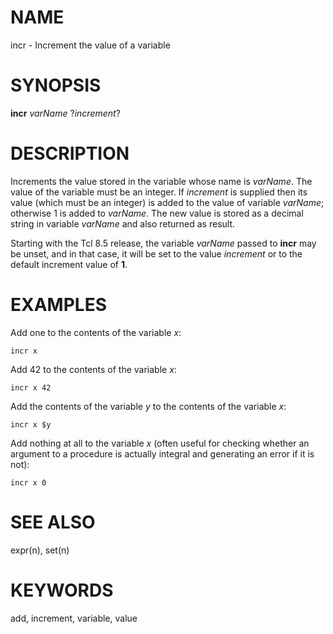 # NAME

incr - Increment the value of a variable

# SYNOPSIS

**incr** *varName* ?*increment*?

# DESCRIPTION

Increments the value stored in the variable whose name is *varName*. The
value of the variable must be an integer. If *increment* is supplied
then its value (which must be an integer) is added to the value of
variable *varName*; otherwise 1 is added to *varName*. The new value is
stored as a decimal string in variable *varName* and also returned as
result.

Starting with the Tcl 8.5 release, the variable *varName* passed to
**incr** may be unset, and in that case, it will be set to the value
*increment* or to the default increment value of **1**.

# EXAMPLES

Add one to the contents of the variable *x*:

    incr x

Add 42 to the contents of the variable *x*:

    incr x 42

Add the contents of the variable *y* to the contents of the variable
*x*:

    incr x $y

Add nothing at all to the variable *x* (often useful for checking
whether an argument to a procedure is actually integral and generating
an error if it is not):

    incr x 0

# SEE ALSO

expr(n), set(n)

# KEYWORDS

add, increment, variable, value
